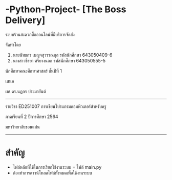 # -Python-Project- [The Boss Delivery]

ระบบร้านสะดวกซื้อออนไลน์ที่มีบริการจัดส่ง


จัดทำโดย
1. นายนัทธกร เบญจสุวรรณกุล รหัสนักศึกษา 643050409-6
2. นางสาวธีรยา ศรียางนอก รหัสนักศึกษา 643050555-5

นักศึกษาคณะศึกษาศาสตร์ ชั้นปีที่ 1



เสนอ

ผศ.ดร.นฏกร ประมายันต์

---------
รายวิชา ED251007 การเขียนโปรแกรมคอมพิวเตอร์สำหรับครู

ภาคเรียนที่ 2 ปีการศึกษา 2564

มหาวิทยาลัยขอนแก่น

-----------
# สำคัญ 

* ไฟล์หลักที่ใช้ในการเรียกใช้งานระบบ = ไฟล์ main.py
* ต้องทำการดาวน์โหลดไฟล์ทั้งหมดเพื่อใช้งานระบบ
